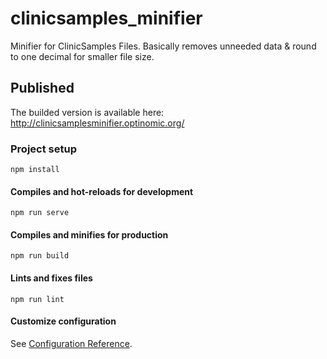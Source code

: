 # clinicsamples_minifier

Minifier for ClinicSamples Files. Basically removes unneeded data & round to one decimal for smaller file size.


## Published

The builded version is available here:
http://clinicsamplesminifier.optinomic.org/


### Project setup
```
npm install
```

#### Compiles and hot-reloads for development
```
npm run serve
```

#### Compiles and minifies for production
```
npm run build
```

#### Lints and fixes files
```
npm run lint
```

#### Customize configuration
See [Configuration Reference](https://cli.vuejs.org/config/).
